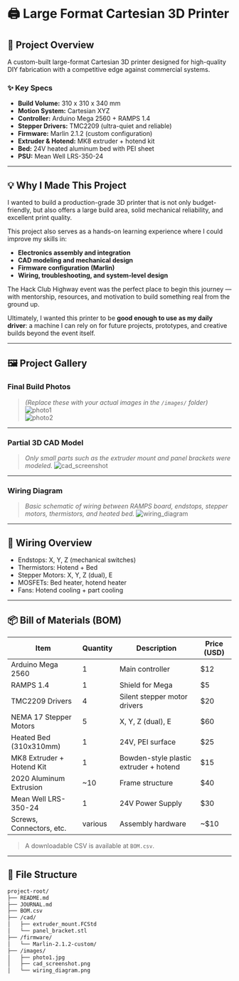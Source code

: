 # 🖨️ Large Format Cartesian 3D Printer

## 🔧 Project Overview
A custom-built large-format Cartesian 3D printer designed for high-quality DIY fabrication with a competitive edge against commercial systems.

### ✨ Key Specs
- **Build Volume:** 310 x 310 x 340 mm
- **Motion System:** Cartesian XYZ
- **Controller:** Arduino Mega 2560 + RAMPS 1.4
- **Stepper Drivers:** TMC2209 (ultra-quiet and reliable)
- **Firmware:** Marlin 2.1.2 (custom configuration)
- **Extruder & Hotend:** MK8 extruder + hotend kit
- **Bed:** 24V heated aluminum bed with PEI sheet
- **PSU:** Mean Well LRS-350-24

---

## 💡 Why I Made This Project

I wanted to build a production-grade 3D printer that is not only budget-friendly, but also offers a large build area, solid mechanical reliability, and excellent print quality.

This project also serves as a hands-on learning experience where I could improve my skills in:
- **Electronics assembly and integration**
- **CAD modeling and mechanical design**
- **Firmware configuration (Marlin)**
- **Wiring, troubleshooting, and system-level design**

The Hack Club Highway event was the perfect place to begin this journey — with mentorship, resources, and motivation to build something real from the ground up.

Ultimately, I wanted this printer to be **good enough to use as my daily driver**: a machine I can rely on for future projects, prototypes, and creative builds beyond the event itself.

---

## 🖼️ Project Gallery

### Final Build Photos
> _(Replace these with your actual images in the `/images/` folder)_
![photo1](images/photo1.jpg)  
![photo2](images/photo2.jpg)

---

### Partial 3D CAD Model
> *Only small parts such as the extruder mount and panel brackets were modeled.*
![cad_screenshot](images/cad_screenshot.png)

---

### Wiring Diagram
> *Basic schematic of wiring between RAMPS board, endstops, stepper motors, thermistors, and heated bed.*
![wiring_diagram](images/wiring_diagram.png)

---

## 🔌 Wiring Overview
- Endstops: X, Y, Z (mechanical switches)
- Thermistors: Hotend + Bed
- Stepper Motors: X, Y, Z (dual), E
- MOSFETs: Bed heater, hotend heater
- Fans: Hotend cooling + part cooling

---

## 📦 Bill of Materials (BOM)

| Item                    | Quantity | Description                                   | Price (USD) |
|-------------------------|----------|-----------------------------------------------|-------------|
| Arduino Mega 2560       | 1        | Main controller                               | $12         |
| RAMPS 1.4               | 1        | Shield for Mega                               | $5          |
| TMC2209 Drivers         | 4        | Silent stepper motor drivers                  | $20         |
| NEMA 17 Stepper Motors  | 5        | X, Y, Z (dual), E                             | $60         |
| Heated Bed (310x310mm)  | 1        | 24V, PEI surface                              | $25         |
| MK8 Extruder + Hotend Kit | 1      | Bowden-style plastic extruder + hotend        | $15         |
| 2020 Aluminum Extrusion | ~10      | Frame structure                               | $40         |
| Mean Well LRS-350-24    | 1        | 24V Power Supply                              | $30         |
| Screws, Connectors, etc.| various  | Assembly hardware                             | ~$10        |

> A downloadable CSV is available at `BOM.csv`.

---

## 📂 File Structure

```bash
project-root/
├── README.md
├── JOURNAL.md
├── BOM.csv
├── /cad/
│   ├── extruder_mount.FCStd
│   └── panel_bracket.stl
├── /firmware/
│   └── Marlin-2.1.2-custom/
├── /images/
│   ├── photo1.jpg
│   ├── cad_screenshot.png
│   └── wiring_diagram.png
